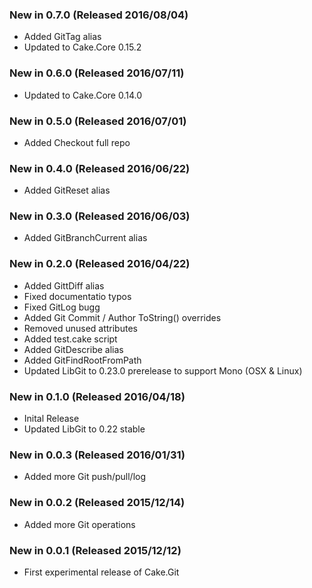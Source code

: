 ### New in 0.7.0 (Released 2016/08/04)
* Added GitTag alias
* Updated to Cake.Core 0.15.2
### New in 0.6.0 (Released 2016/07/11)
* Updated to Cake.Core 0.14.0
### New in 0.5.0 (Released 2016/07/01)
* Added Checkout full repo
### New in 0.4.0 (Released 2016/06/22)
* Added GitReset alias
### New in 0.3.0 (Released 2016/06/03)
* Added GitBranchCurrent alias
### New in 0.2.0 (Released 2016/04/22)
* Added GittDiff alias
* Fixed documentatio typos
* Fixed GitLog bugg
* Added Git Commit / Author ToString() overrides
* Removed unused attributes
* Added test.cake script
* Added GitDescribe alias
* Added GitFindRootFromPath
* Updated LibGit to 0.23.0 prerelease to support Mono (OSX & Linux)
### New in 0.1.0 (Released 2016/04/18)
* Inital Release
* Updated LibGit to 0.22 stable
### New in 0.0.3 (Released 2016/01/31)
* Added more Git push/pull/log
### New in 0.0.2 (Released 2015/12/14)
* Added more Git operations
### New in 0.0.1 (Released 2015/12/12)
* First experimental release of Cake.Git